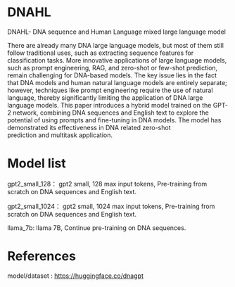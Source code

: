 # DNAHL
DNAHL- DNA sequence and Human Language mixed large language model

There are already many DNA large language models, but most of them still follow traditional uses, such as extracting sequence features for classification tasks. More innovative applications of large language models, such as prompt engineering, RAG, and zero-shot or few-shot prediction, remain challenging for DNA-based models. The key issue lies in the fact that DNA models and human natural language models are entirely separate; however, techniques like prompt engineering require the use of natural language, thereby significantly limiting the application of DNA large language models. This paper introduces a hybrid model trained on the GPT-2 network, combining DNA sequences and English text to explore the potential of using prompts and fine-tuning in DNA models. The model has demonstrated its effectiveness in DNA related zero-shot prediction and multitask application.


# Model list
gpt2_small_128： gpt2 small, 128 max input tokens, Pre-training from scratch on DNA sequences and English text.

gpt2_small_1024： gpt2 small, 1024 max input tokens, Pre-training from scratch on DNA sequences and English text.

llama_7b: llama 7B, Continue pre-training on DNA sequences.




# References
model/dataset : https://huggingface.co/dnagpt
